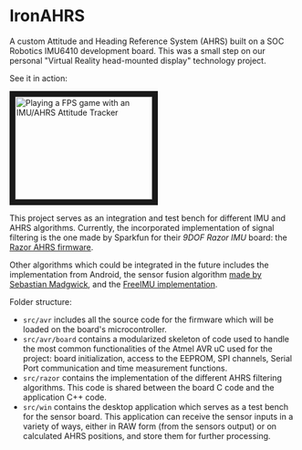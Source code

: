 IronAHRS
========

A custom Attitude and Heading Reference System (AHRS) built on a SOC Robotics IMU6410 development board. This was a small step on our personal "Virtual Reality head-mounted display" technology project.

See it in action:

<a href="http://www.youtube.com/watch?feature=player_embedded&v=CbZY3lHCA_A"
target="_blank"><img src="http://img.youtube.com/vi/CbZY3lHCA_A/0.jpg" 
alt="Playing a FPS game with an IMU/AHRS Attitude Tracker"
width="240" height="180" border="10" /></a>

This project serves as an integration and test bench for different IMU and AHRS algorithms. Currently, the incorporated implementation of signal filtering is the one made by Sparkfun for their *9DOF Razor IMU* board: the [Razor AHRS firmware](https://github.com/ptrbrtz/razor-9dof-ahrs).

Other algorithms which could be integrated in the future includes the implementation from Android, the sensor fusion algorithm [made by Sebastian Madgwick](http://www.x-io.co.uk/open-source-imu-and-ahrs-algorithms/), and the [FreeIMU implementation](http://www.varesano.net/topic/freeimu).

Folder structure:
  
- `src/avr` includes all the source code for the firmware which will be loaded on the board's microcontroller.
- `src/avr/board` contains a modularized skeleton of code used to handle the most common functionalities of the Atmel AVR uC used for the project: board initialization, access to the EEPROM, SPI channels, Serial Port communication and time measurement functions.
- `src/razor` contains the implementation of the different AHRS filtering algorithms. This code is shared between the board C code and the application C++ code.
- `src/win` contains the desktop application which serves as a test bench for the sensor board. This application can receive the sensor inputs in a variety of ways, either in RAW form (from the sensors output) or on calculated AHRS positions, and store them for further processing.
